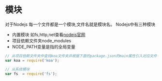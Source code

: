 # 模块

对于Nodejs 每一个文件都是一个模块,文件名就是模块名。
Nodejs中有三种模块
* 内置模块 如fs,http,net查看[nodejs官网](https://nodejs.org/dist/latest-v8.x/docs/api/)
* 项目依赖文件夹node_modules
* NODE_PATH变量是指的全局变量

```js
// 从项目依赖文件夹中查找koa文件夹并根据下面的package.json的main属性引入对应文件  即   /node_modules/koa/index.js
var koa = require('koa');

// 从系统模块
var fs  = require('fs');



```